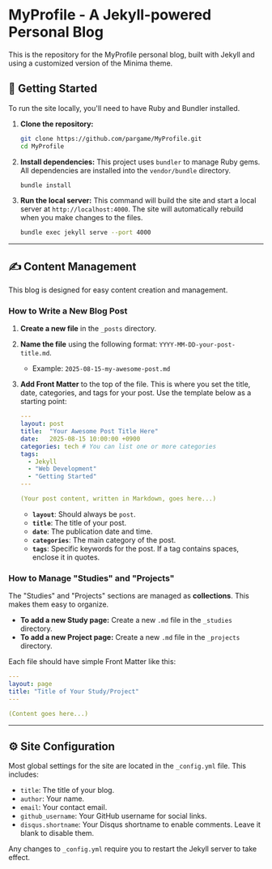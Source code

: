 # MyProfile - A Jekyll-powered Personal Blog

This is the repository for the MyProfile personal blog, built with Jekyll and using a customized version of the Minima theme.

## 🚀 Getting Started

To run the site locally, you'll need to have Ruby and Bundler installed.

1.  **Clone the repository:**
    ```bash
    git clone https://github.com/pargame/MyProfile.git
    cd MyProfile
    ```

2.  **Install dependencies:**
    This project uses `bundler` to manage Ruby gems. All dependencies are installed into the `vendor/bundle` directory.
    ```bash
    bundle install
    ```

3.  **Run the local server:**
    This command will build the site and start a local server at `http://localhost:4000`. The site will automatically rebuild when you make changes to the files.
    ```bash
    bundle exec jekyll serve --port 4000
    ```

---

## ✍️ Content Management

This blog is designed for easy content creation and management.

### How to Write a New Blog Post

1.  **Create a new file** in the `_posts` directory.
2.  **Name the file** using the following format: `YYYY-MM-DD-your-post-title.md`.
    *   Example: `2025-08-15-my-awesome-post.md`
3.  **Add Front Matter** to the top of the file. This is where you set the title, date, categories, and tags for your post. Use the template below as a starting point:

    ```yaml
    ---
    layout: post
    title:  "Your Awesome Post Title Here"
    date:   2025-08-15 10:00:00 +0900
    categories: tech # You can list one or more categories
    tags:
      - Jekyll
      - "Web Development"
      - "Getting Started"
    ---

    (Your post content, written in Markdown, goes here...)
    ```

    *   **`layout`**: Should always be `post`.
    *   **`title`**: The title of your post.
    *   **`date`**: The publication date and time.
    *   **`categories`**: The main category of the post.
    *   **`tags`**: Specific keywords for the post. If a tag contains spaces, enclose it in quotes.

### How to Manage "Studies" and "Projects"

The "Studies" and "Projects" sections are managed as **collections**. This makes them easy to organize.

*   **To add a new Study page:** Create a new `.md` file in the `_studies` directory.
*   **To add a new Project page:** Create a new `.md` file in the `_projects` directory.

Each file should have simple Front Matter like this:

```yaml
---
layout: page
title: "Title of Your Study/Project"
---

(Content goes here...)
```

---

## ⚙️ Site Configuration

Most global settings for the site are located in the `_config.yml` file. This includes:

*   `title`: The title of your blog.
*   `author`: Your name.
*   `email`: Your contact email.
*   `github_username`: Your GitHub username for social links.
*   `disqus.shortname`: Your Disqus shortname to enable comments. Leave it blank to disable them.

Any changes to `_config.yml` require you to restart the Jekyll server to take effect.